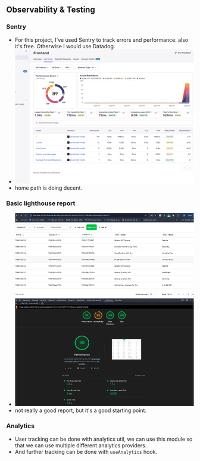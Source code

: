 ## Observability & Testing

### Sentry

- For this project, I've used Sentry to track errors and performance. also it's free. Otherwise I would use Datadog.
- ![Sentry Dashboard](obs-1.png)
- home path is doing decent.

### Basic lighthouse report

- ![Lighthouse Report](obs-2.png)
- not really a good report, but it's a good starting point.

### Analytics

- User tracking can be done with analytics util, we can use this module so that we can use multiple different analytics providers.
- And further tracking can be done with `useAnalytics` hook.
